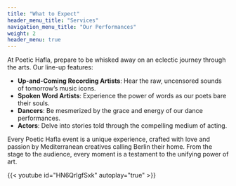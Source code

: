 ```yaml
---
title: "What to Expect"
header_menu_title: "Services"
navigation_menu_title: "Our Performances"
weight: 2
header_menu: true
---
```


At Poetic Hafla, prepare to be whisked away on an eclectic journey through the arts. Our line-up features:

- **Up-and-Coming Recording Artists**: Hear the raw, uncensored sounds of tomorrow’s music icons.
- **Spoken Word Artists**: Experience the power of words as our poets bare their souls.
- **Dancers**: Be mesmerized by the grace and energy of our dance performances.
- **Actors**: Delve into stories told through the compelling medium of acting.

Every Poetic Hafla event is a unique experience, crafted with love and passion by Mediterranean creatives calling Berlin their home. From the stage to the audience, every moment is a testament to the unifying power of art.


{{< youtube id="HN6QrIgfSxk" autoplay="true" >}}


```